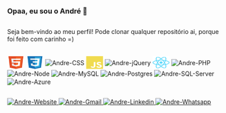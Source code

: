 ### Opaa, eu sou o André 👋
##
Seja bem-vindo ao meu perfil! Pode clonar qualquer repositório ai, porque foi feito com carinho =)
<div style="display: inline_block"><br>

  <img align="center" alt="Andre-HTML" height="30" width="40" src="https://raw.githubusercontent.com/devicons/devicon/master/icons/html5/html5-original.svg">
  <img align="center" alt="Andre-CSS" height="30" width="40" src="https://raw.githubusercontent.com/devicons/devicon/master/icons/css3/css3-original.svg">
  <img align="center" alt="Andre-CSS" height="30" width="40" src="https://cdn.jsdelivr.net/gh/devicons/devicon/icons/bootstrap/bootstrap-original.svg" />        
  <img align="center" alt="Andre-Js" height="30" width="40" src="https://raw.githubusercontent.com/devicons/devicon/master/icons/javascript/javascript-plain.svg">
  <img align="center" alt="Andre-jQuery" height="30" width="40" src="https://cdn.jsdelivr.net/gh/devicons/devicon/icons/jquery/jquery-original.svg" />
  <img align="center" alt="Andre-React" height="30" width="40" src="https://raw.githubusercontent.com/devicons/devicon/master/icons/react/react-original.svg">
  <img align="center" alt="Andre-PHP" height="40" width="50" src="https://cdn.jsdelivr.net/gh/devicons/devicon/icons/php/php-original.svg" />
  <img align="center" alt="Andre-Node" height="30" width="40" src="https://cdn.jsdelivr.net/gh/devicons/devicon/icons/nodejs/nodejs-original.svg" />
  <img align="center" alt="Andre-MySQL" height="40" width="30" src="https://cdn.jsdelivr.net/gh/devicons/devicon/icons/mysql/mysql-original.svg" />
  <img align="center" alt="Andre-Postgres" height="40" width="30" src="https://cdn.jsdelivr.net/gh/devicons/devicon/icons/postgresql/postgresql-original.svg" />
  <img align="center" alt="Andre-SQL-Server" height="40" width="40" src="https://cdn.jsdelivr.net/gh/devicons/devicon/icons/microsoftsqlserver/microsoftsqlserver-plain.svg" />
  <img align="center" alt="Andre-Azure" height="40" width="30" src="https://cdn.jsdelivr.net/gh/devicons/devicon/icons/azure/azure-original.svg" />

</div>

##

<div>
  <a href="meusite">
    <img src="https://img.shields.io/badge/website-000000?style=for-the-badge&logo=About.me&logoColor=white" alt="Andre-Website">
  </a>

  <a href="mailto:andreluismoura22@gmail.com">
    <img src="https://img.shields.io/badge/Gmail-D14836?style=for-the-badge&logo=gmail&logoColor=white" alt="Andre-Gmail">
  </a>
  
  <a href="https://www.linkedin.com/in/andre-luis-dev/">
    <img src="https://img.shields.io/badge/LinkedIn-0077B5?style=for-the-badge&logo=linkedin&logoColor=white" alt="Andre-Linkedin">
  </a>
  
  <a href="https://wa.me/5521974480796?text=Oi+Andr%C3%A9">
    <img src="https://img.shields.io/badge/WhatsApp-25D366?style=for-the-badge&logo=whatsapp&logoColor=white" alt="Andre-Whatsapp">
  </a>
</div>

